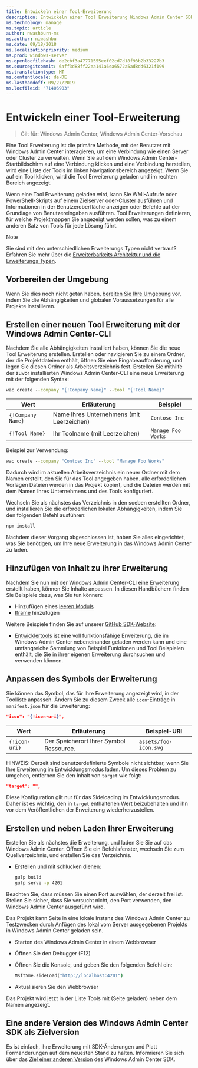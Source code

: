 ```yaml
---
title: Entwickeln einer Tool-Erweiterung
description: Entwickeln einer Tool Erweiterung Windows Admin Center SDK (Project Honolulu)
ms.technology: manage
ms.topic: article
author: nwashburn-ms
ms.author: niwashbu
ms.date: 09/18/2018
ms.localizationpriority: medium
ms.prod: windows-server
ms.openlocfilehash: de2cbf3a47771555eef02cd7d18f93b2b33227b3
ms.sourcegitcommit: 6aff3d88ff22ea141a6ea6572a5ad8dd6321f199
ms.translationtype: MT
ms.contentlocale: de-DE
ms.lasthandoff: 09/27/2019
ms.locfileid: "71406903"
---
```

# <a name="develop-a-tool-extension"></a>Entwickeln einer Tool-Erweiterung

>Gilt für: Windows Admin Center, Windows Admin Center-Vorschau

Eine Tool Erweiterung ist die primäre Methode, mit der Benutzer mit Windows Admin Center interagieren, um eine Verbindung wie einen Server oder Cluster zu verwalten. Wenn Sie auf dem Windows Admin Center-Startbildschirm auf eine Verbindung klicken und eine Verbindung herstellen, wird eine Liste der Tools im linken Navigationsbereich angezeigt. Wenn Sie auf ein Tool klicken, wird die Tool Erweiterung geladen und im rechten Bereich angezeigt.

Wenn eine Tool Erweiterung geladen wird, kann Sie WMI-Aufrufe oder PowerShell-Skripts auf einem Zielserver oder-Cluster ausführen und Informationen in der Benutzeroberfläche anzeigen oder Befehle auf der Grundlage von Benutzereingaben ausführen. Tool Erweiterungen definieren, für welche Projektmappen Sie angezeigt werden sollen, was zu einem anderen Satz von Tools für jede Lösung führt.

> [!NOTE]
> Sie sind mit den unterschiedlichen Erweiterungs Typen nicht vertraut? Erfahren Sie mehr über die [Erweiterbarkeits Architektur und die Erweiterungs Typen](understand-extensions.md).

## <a name="prepare-your-environment"></a>Vorbereiten der Umgebung

Wenn Sie dies noch nicht getan haben, [bereiten Sie Ihre Umgebung](prepare-development-environment.md) vor, indem Sie die Abhängigkeiten und globalen Voraussetzungen für alle Projekte installieren.

## <a name="create-a-new-tool-extension-with-the-windows-admin-center-cli"></a>Erstellen einer neuen Tool Erweiterung mit der Windows Admin Center-CLI ##

Nachdem Sie alle Abhängigkeiten installiert haben, können Sie die neue Tool Erweiterung erstellen.  Erstellen oder navigieren Sie zu einem Ordner, der die Projektdateien enthält, öffnen Sie eine Eingabeaufforderung, und legen Sie diesen Ordner als Arbeitsverzeichnis fest.  Erstellen Sie mithilfe der zuvor installierten Windows Admin Center-CLI eine neue Erweiterung mit der folgenden Syntax:

``` cmd
wac create --company "{!Company Name}" --tool "{!Tool Name}"
```

| Wert | Erläuterung | Beispiel |
| ----- | ----------- | ------- |
| ```{!Company Name}``` | Name Ihres Unternehmens (mit Leerzeichen) | ```Contoso Inc``` |
| ```{!Tool Name}``` | Ihr Toolname (mit Leerzeichen) | ```Manage Foo Works``` |

Beispiel zur Verwendung:

``` cmd
wac create --company "Contoso Inc" --tool "Manage Foo Works"
```

Dadurch wird im aktuellen Arbeitsverzeichnis ein neuer Ordner mit dem Namen erstellt, den Sie für das Tool angegeben haben. alle erforderlichen Vorlagen Dateien werden in das Projekt kopiert, und die Dateien werden mit dem Namen Ihres Unternehmens und des Tools konfiguriert.  

Wechseln Sie als nächstes das Verzeichnis in den soeben erstellten Ordner, und installieren Sie die erforderlichen lokalen Abhängigkeiten, indem Sie den folgenden Befehl ausführen:

``` cmd
npm install
```

Nachdem dieser Vorgang abgeschlossen ist, haben Sie alles eingerichtet, was Sie benötigen, um Ihre neue Erweiterung in das Windows Admin Center zu laden. 

## <a name="add-content-to-your-extension"></a>Hinzufügen von Inhalt zu ihrer Erweiterung

Nachdem Sie nun mit der Windows Admin Center-CLI eine Erweiterung erstellt haben, können Sie Inhalte anpassen.  In diesen Handbüchern finden Sie Beispiele dazu, was Sie tun können:

- Hinzufügen eines [leeren Moduls](guides/add-module.md)
- [Iframe](guides/add-iframe.md) hinzufügen
 
Weitere Beispiele finden Sie auf unserer [GitHub SDK-Website](https://aka.ms/wacsdk):
-  [Entwicklertools](https://github.com/Microsoft/windows-admin-center-sdk/tree/master/windows-admin-center-developer-tools) ist eine voll funktionsfähige Erweiterung, die im Windows Admin Center nebeneinander geladen werden kann und eine umfangreiche Sammlung von Beispiel Funktionen und Tool Beispielen enthält, die Sie in ihrer eigenen Erweiterung durchsuchen und verwenden können.

## <a name="customize-your-extensions-icon"></a>Anpassen des Symbols der Erweiterung

Sie können das Symbol, das für Ihre Erweiterung angezeigt wird, in der Toolliste anpassen.  Ändern Sie zu diesem Zweck alle ```icon```-Einträge in ```manifest.json``` für die Erweiterung:

``` json
"icon": "{!icon-uri}",
```

| Wert | Erläuterung | Beispiel-URI |
| ----- | ----------- | ------- |
| ```{!icon-uri}``` | Der Speicherort Ihrer Symbol Ressource. | ```assets/foo-icon.svg``` |

HINWEIS: Derzeit sind benutzerdefinierte Symbole nicht sichtbar, wenn Sie Ihre Erweiterung im Entwicklungsmodus laden.  Um dieses Problem zu umgehen, entfernen Sie den Inhalt von ```target``` wie folgt:

``` json
"target": "",
```

Diese Konfiguration gilt nur für das Sideloading im Entwicklungsmodus. Daher ist es wichtig, den in ```target``` enthaltenen Wert beizubehalten und ihn vor dem Veröffentlichen der Erweiterung wiederherzustellen.

## <a name="build-and-side-load-your-extension"></a>Erstellen und neben Laden Ihrer Erweiterung

Erstellen Sie als nächstes die Erweiterung, und laden Sie Sie auf das Windows Admin Center.  Öffnen Sie ein Befehlsfenster, wechseln Sie zum Quellverzeichnis, und erstellen Sie das Verzeichnis.

* Erstellen und mit schlucken dienen:

    ``` cmd
    gulp build
    gulp serve -p 4201
    ```

Beachten Sie, dass müssen Sie einen Port auswählen, der derzeit frei ist. Stellen Sie sicher, dass Sie versucht nicht, den Port verwenden, den Windows Admin Center ausgeführt wird.

Das Projekt kann Seite in eine lokale Instanz des Windows Admin Center zu Testzwecken durch Anfügen des lokal vom Server ausgegebenen Projekts in Windows Admin Center geladen sein.

* Starten des Windows Admin Center in einem Webbrowser
* Öffnen Sie den Debugger (F12)
* Öffnen Sie die Konsole, und geben Sie den folgenden Befehl ein:

    ``` cmd
    MsftSme.sideLoad("http://localhost:4201")
    ```

*   Aktualisieren Sie den Webbrowser

Das Projekt wird jetzt in der Liste Tools mit (Seite geladen) neben dem Namen angezeigt.

## <a name="target-a-different-version-of-the-windows-admin-center-sdk"></a>Eine andere Version des Windows Admin Center SDK als Zielversion

Es ist einfach, ihre Erweiterung mit SDK-Änderungen und Platt Formänderungen auf dem neuesten Stand zu halten.  Informieren Sie sich über das [Ziel einer anderen Version](target-sdk-version.md) des Windows Admin Center SDK.